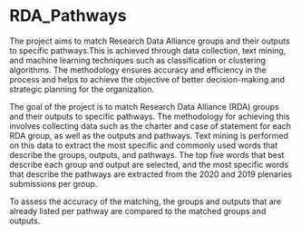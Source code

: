 # RDA_Pathways
The project aims to match Research Data Alliance groups and their outputs to specific pathways.This is achieved through data collection, text mining, and machine learning techniques such as classification or clustering algorithms. The methodology ensures accuracy and efficiency in the process and helps to achieve the objective of better decision-making and strategic planning for the organization.

The goal of the project is to match Research Data Alliance (RDA) groups and their outputs to specific pathways. The methodology for achieving this involves collecting data such as the charter and case of statement for each RDA group, as well as the outputs and pathways. Text mining is performed on this data to extract the most specific and commonly used words that describe the groups, outputs, and pathways. The top five words that best describe each group and output are selected, and the most specific words that describe the pathways are extracted from the 2020 and 2019 plenaries submissions per group.

To assess the accuracy of the matching, the groups and outputs that are already listed per pathway are compared to the matched groups and outputs.
